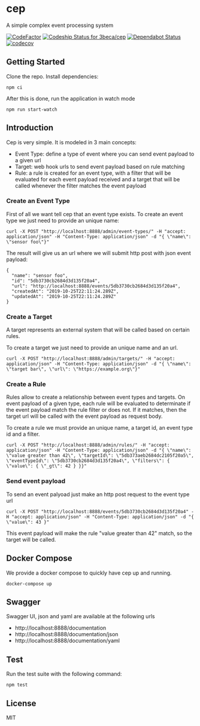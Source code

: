 # cep
A simple complex event processing system

[![CodeFactor](https://www.codefactor.io/repository/github/3beca/cep/badge)](https://www.codefactor.io/repository/github/3beca/cep)
[![Codeship Status for 3beca/cep](https://app.codeship.com/projects/899145b0-ca70-0137-5cc0-0edeb012ab79/status?branch=master)](https://app.codeship.com/projects/367897) 
[![Dependabot Status](https://api.dependabot.com/badges/status?host=github&repo=3beca/cep)](https://dependabot.com)
[![codecov](https://codecov.io/gh/3beca/cep/branch/master/graph/badge.svg)](https://codecov.io/gh/3beca/cep)

## Getting Started

Clone the repo. Install dependencies:

```
npm ci 
```

After this is done, run the application in watch mode

```
npm run start-watch
```

## Introduction

Cep is very simple. It is modeled in 3 main concepts:
* Event Type: define a type of event where you can send event payload to a given url
* Target: web hook urls to send event payload based on rule matching
* Rule: a rule is created for an event type, with a filter that will be evaluated for each event payload received and a target that will be called whenever the filter matches the event payload

### Create an Event Type

First of all we want tell cep that an event type exists. To create an event type we just need to provide an unique name:

```
curl -X POST "http://localhost:8888/admin/event-types/" -H "accept: application/json" -H "Content-Type: application/json" -d "{ \"name\": \"sensor foo\"}"
```
The result will give us an url where we will submit http post with json event payload:
```
{
  "name": "sensor foo",
  "id": "5db3730cb2684d3d135f20a4",
  "url": "http://localhost:8888/events/5db3730cb2684d3d135f20a4",
  "createdAt": "2019-10-25T22:11:24.289Z",
  "updatedAt": "2019-10-25T22:11:24.289Z"
}
```

### Create a Target

A target represents an external system that will be called based on certain rules.

To create a target we just need to provide an unique name and an url.

```
curl -X POST "http://localhost:8888/admin/targets/" -H "accept: application/json" -H "Content-Type: application/json" -d "{ \"name\": \"target bar\", \"url\": \"https://example.org\"}"
```

### Create a Rule

Rules allow to create a relationship between event types and targets. On event payload of a given type, each rule will be evaluated to determinate if the event payload match the rule filter or does not. If it matches, then the target url will be called with the event payload as request body.

To create a rule we must provide an unique name, a target id, an event type id and a filter.

```
curl -X POST "http://localhost:8888/admin/rules/" -H "accept: application/json" -H "Content-Type: application/json" -d "{ \"name\": \"value greater than 42\", \"targetId\": \"5db373aeb2684dc2105f20a5\", \"eventTypeId\": \"5db3730cb2684d3d135f20a4\", \"filters\": { \"value\": { \"_gt\": 42 } }}"
```

### Send event payload

To send an event palyoad just make an http post request to the event type url

```
curl -X POST "http://localhost:8888/events/5db3730cb2684d3d135f20a4" -H "accept: application/json" -H "Content-Type: application/json" -d "{ \"value\": 43 }"
```

This event payload will make the rule "value greater than 42" match, so the target will be called.

## Docker Compose

We provide a docker compose to quickly have cep up and running.

```
docker-compose up
```

## Swagger

Swagger UI, json and yaml are available at the following urls

- http://localhost:8888/documentation
- http://localhost:8888/documentation/json
- http://localhost:8888/documentation/yaml

## Test

Run the test suite with the following command:

```
npm test
```

## License

MIT
